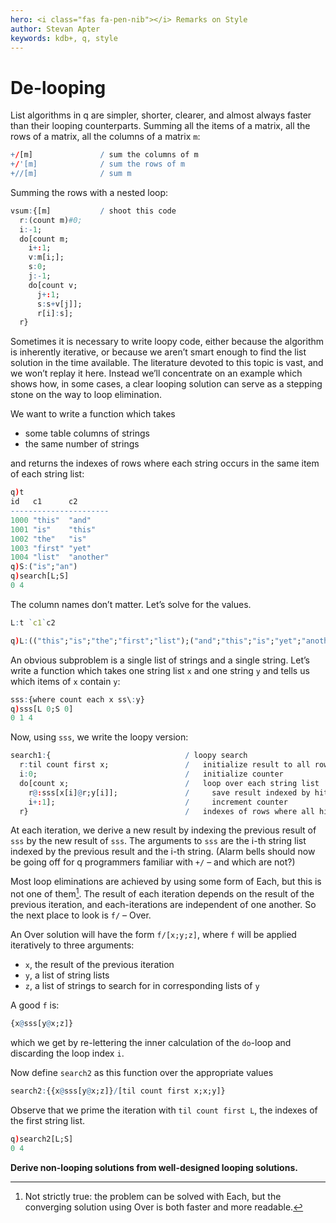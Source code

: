```yaml
---
hero: <i class="fas fa-pen-nib"></i> Remarks on Style
author: Stevan Apter
keywords: kdb+, q, style
---
```


# De-looping



<!-- FIXME: Test code. -->

List algorithms in q are simpler, shorter, clearer, and almost always faster than their looping counterparts. Summing all the items of a matrix, all the rows of a matrix, all the columns of a matrix `m`:

```q
+/[m]               / sum the columns of m
+/'[m]              / sum the rows of m
+//[m]              / sum m
```

Summing the rows with a nested loop:

```q
vsum:{[m]           / shoot this code
  r:(count m)#0;
  i:-1;
  do[count m;
    i+:1;
    v:m[i;];
    s:0;
    j:-1;
    do[count v;
      j+:1;
      s:s+v[j]];
      r[i]:s];
  r}
```

Sometimes it is necessary to write loopy code, either because the algorithm is inherently iterative, or because we aren’t smart enough to find the list solution in the time available. The literature devoted to this topic is vast, and we won’t replay it here. Instead we’ll concentrate on an example which shows how, in some cases, a clear looping solution can serve as a stepping stone on the way to loop elimination. 

We want to write a function which takes 

-   some table columns of strings
-   the same number of strings

and returns the indexes of rows where each string occurs in the same item of each string list:

```q
q)t
id   c1      c2
----------------------
1000 "this"  "and"
1001 "is"    "this"
1002 "the"   "is"
1003 "first" "yet"
1004 "list"  "another"
q)S:("is";"an")
q)search[L;S]
0 4
```

The column names don’t matter. Let’s solve for the values.

```q
L:t `c1`c2
```

```q
q)L:(("this";"is";"the";"first";"list");("and";"this";"is";"yet";"another"))
```

An obvious subproblem is a single list of strings and a single string. Let’s write a function which takes one string list `x` and one string `y` and tells us which items of `x` contain `y`:

```q
sss:{where count each x ss\:y}
q)sss[L 0;S 0]
0 1 4
```

Now, using `sss`, we write the loopy version:

```q
search1:{                              / loopy search
  r:til count first x;                 /   initialize result to all rows
  i:0;                                 /   initialize counter
  do[count x;                          /   loop over each string list
    r@:sss[x[i]@r;y[i]];               /     save result indexed by hits
    i+:1];                             /     increment counter
  r}                                   /   indexes of rows where all hit
```

At each iteration, we derive a new result by indexing the previous result of `sss` by the new result of `sss`. The arguments to `sss` are the i-th string list indexed by the previous result and the i-th string. (Alarm bells should now be going off for q programmers familiar with `+/` – and which are not?)

Most loop eliminations are achieved by using some form of Each, but this is not one of them[^1]. The result of each iteration depends on the result of the previous iteration, and each-iterations are independent of one another. So the next place to look is `f/` – Over.

An Over solution will have the form `f/[x;y;z]`, where `f` will be applied iteratively to three arguments:

-   `x`, the result of the previous iteration
-   `y`, a list of string lists
-   `z`, a list of strings to search for in corresponding lists of `y`

A good `f` is:

```q
{x@sss[y@x;z]}
```

which we get by re-lettering the inner calculation of the `do`-loop and discarding the loop index `i`.

Now define `search2` as this function over the appropriate values

```q
search2:{{x@sss[y@x;z]}/[til count first x;x;y]}
```

Observe that we prime the iteration with `til count first L`, the indexes of the first string list.

```q
q)search2[L;S]
0 4
```

<i class="fas fa-exclamation-circle fa-2x"></i>
**Derive non-looping solutions from well-designed looping solutions.**

[^1]: Not strictly true: the problem can be solved with Each, but the converging solution using Over is both faster and more readable.


